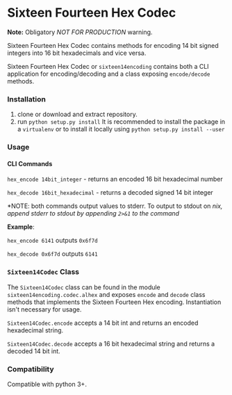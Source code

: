 # Sixteen Fourteen Hex Codec

**Note:** Obligatory *NOT FOR PRODUCTION* warning.

Sixteen Fourteen Hex Codec contains methods for encoding 14 bit signed integers into 16 bit hexadecimals and vice versa.

Sixteen Fourteen Hex Codec or `sixteen14encoding` contains both a CLI application for encoding/decoding and a class exposing `encode/decode` methods.

### Installation

1. clone or download and extract repository.
2. run  `python setup.py install`  It is recommended to install the package in a `virtualenv` or to install it locally using `python setup.py install --user`



### Usage

#### CLI Commands

`hex_encode 14bit_integer` - returns an encoded 16 bit hexadecimal number 

`hex_decode 16bit_hexadecimal`  - returns a decoded signed 14 bit integer

*NOTE: both commands output values to stderr. To output to stdout on *nix, append stderr to stdout by appending `2>&1` to the command* 

**Example**:

`hex_encode 6141` outputs  `0x6f7d`

`hex_decode 0x6f7d` outputs `6141`

### `Sixteen14Codec` Class

The `Sixteen14Codec` class can be found in the module `sixteen14encoding.codec.alhex` and exposes `encode` and `decode` class methods that implements the Sixteen Fourteen Hex encoding. Instantiation isn't necessary for usage. 

 `Sixteen14Codec.encode` accepts a 14 bit int and returns an encoded hexadecimal string. 

`Sixteen14Codec.decode` accepts a 16 bit hexadecimal string and returns a decoded 14 bit int.



### Compatibility

Compatible with python 3+.
